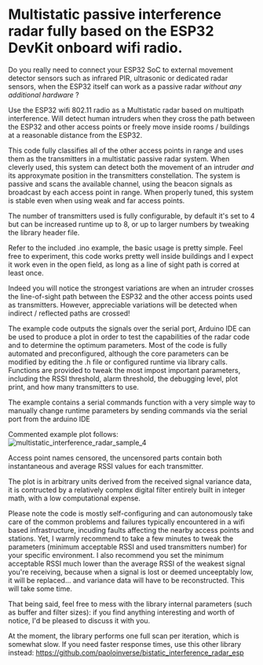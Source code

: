 # Multistatic passive interference radar fully based on the ESP32 DevKit onboard wifi radio.

Do you really need to connect your ESP32 SoC to external movement detector sensors such as infrared PIR, ultrasonic or dedicated radar sensors, 
when the ESP32 itself can work as a passive radar *without any additional hardware* ?

Use the ESP32 wifi 802.11 radio as a Multistatic radar based on multipath interference. Will detect human intruders when they cross the path 
between the ESP32 and other access points or freely move inside rooms / buildings at a reasonable distance from the ESP32.

This code fully classifies all of the other access points in range and uses them as the transmitters in a multistatic passive radar system. 
When cleverly used, this system can detect both the movement of an intruder *and* its approxymate position in the transmitters constellation.
The system is passive and scans the available channel, using the beacon signals as broadcast by each access point in range. 
When properly tuned, this system is stable even when using weak and far access points. 

The number of transmitters used is fully configurable, by default it's set to 4 but can be increased runtime up to 8, or up to larger numbers by 
tweaking the library header file. 

Refer to the included .ino example, the basic usage is pretty simple. Feel free to experiment, this code works pretty well inside buildings and I expect it work 
even in the open field, as long as a line of sight path is corred at least once. 

Indeed you will notice the strongest variations are when an intruder crosses the line-of-sight path between the ESP32 and the other access points
used as transmitters. However, appreciable variations will be detected when indirect / reflected paths are crossed!

The example code outputs the signals over the serial port, Arduino IDE can be used to produce a plot in order to test the capabilities of the radar code and to 
determine the optimum parameters. 
Most of the code is fully automated and preconfigured, although the core parameters can be modified by editing the .h file or configured runtime via library calls.
Functions are provided to tweak the most impost important parameters, including the RSSI threshold, alarm threshold, the debugging level, plot print, and how many transmitters to use. 

The example contains a serial commands function with a very simple way to manually change runtime parameters by sending commands via the serial port from the arduino IDE


Commented example plot follows:
![multistatic_interference_radar_sample_4](https://user-images.githubusercontent.com/62485162/147374363-2aff0c62-4fda-491a-add7-f48e8588a33b.png)

Access point names censored, the uncensored parts contain both instantaneous and average RSSI values for each transmitter.

The plot is in arbitrary units derived from the received signal variance data, it is contructed by a relatively complex digital filter entirely built in integer math, with a low computational expense.

Please note the code is mostly self-configuring and can autonomously take care of the common problems and failures typically encountered in a wifi based infrastructure, incuding faults affecting the nearby access points and stations. Yet, I warmly recommend to take a few minutes to tweak the parameters (minimum acceptable RSSI and used transmitters number) for your specific environment. I also recommend you set the minimum acceptable RSSI much lower than the average RSSI of the weakest signal you're receiving, because when a signal is lost or deemed unceeptably low, it will be replaced... and variance data will have to be reconstructed. This will take some time.

That being said, feel free to mess with the library internal parameters (such as buffer and filter sizes): if you find anything interesting and worth of notice, I'd be pleased to discuss it with you. 


At the moment, the library performs one full scan per iteration, which is somewhat slow. If you need faster response times, use this other library instead: 
https://github.com/paoloinverse/bistatic_interference_radar_esp
